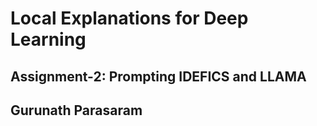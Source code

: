 # Local Explanations for Deep Learning
## Assignment-2: Prompting IDEFICS and LLAMA
## Gurunath Parasaram
